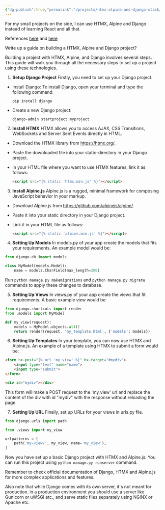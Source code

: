 ```yaml
---
{"dg-publish":true,"permalink":"/projects/htmx-alpine-and-django-stack/","noteIcon":"2"}
---
```


For my small projects on the side, I can use HTMX, Alpine and Django instead of learning React and all that.

References [here](https://www.sheenaoc.com/articles/2024-06-30-htmx) and [here](https://chatgpt.com/c/991e9a88-0d54-4c31-bda0-ebddc81e00d7)

Write up a guide on building a HTMX, Alpine and Django project?

Building a project with HTMX, Alpine, and Django involves several steps. This guide will walk you through all the necessary steps to set up a project using these technologies.

1. **Setup Django Project**
Firstly, you need to set up your Django project. 

- Install Django: To install Django, open your terminal and type the following command:

  ```
  pip install django
  ```
- Create a new Django project:

  ```
  django-admin startproject myproject
  ```

2. **Install HTMX**
HTMX allows you to access AJAX, CSS Transitions, WebSockets and Server Sent Events directly in HTML.

- Download the HTMX library from https://htmx.org/.
- Paste the downloaded file into your static-directory in your Django project.
- In your HTML file where you want to use HTMX features, link it as follows:

   ```html
   <script src="{% static 'htmx.min.js' %}"></script>
   ```

3. **Install Alpine.js**
Alpine.js is a rugged, minimal framework for composing JavaScript behavior in your markup.

- Download Alpine.js from https://github.com/alpinejs/alpine/.
- Paste it into your static directory in your Django project.
- Link it in your HTML file as follows:

    ```html
    <script src="{% static 'alpine.min.js' %}"></script>
    ```

4. **Setting Up Models**
In models.py of your app create the models that fits your requirements. An example model would be:

```python
from django.db import models

class MyModel(models.Model):
    name = models.CharField(max_length=200)
```
Run `python manage.py makemigrations` and `python manage.py migrate` commands to apply these changes to database.

5. **Setting Up Views**
In views.py of your app create the views that fit requirements. A basic example view would be:

```python
from django.shortcuts import render
from .models import MyModel

def my_view(request):
    models = MyModel.objects.all()
    return render(request, 'my_template.html', {'models': models})
```

6. **Setting Up Templates**
In your template, you can now use HTMX and Alpine.js. An example of a template using HTMX to submit a form would be:

```html
<form hx-post="{% url 'my_view' %}" hx-target="#mydiv">
    <input type="text" name="name">
    <input type="submit">
</form>

<div id="mydiv"></div>
```
This form will make a POST request to the 'my_view' url and replace the content of the div with id "mydiv" with the response without reloading the page.

7. **Setting Up URL**
Finally, set up URLs for your views in urls.py file.

```python
from django.urls import path

from .views import my_view

urlpatterns = [
    path('my-view/', my_view, name='my_view'),
]
```

Now you have set up a basic Django project with HTMX and Alpine.js. You can run this project using `python manage.py runserver` command.

Remember to check official documentation of Django, HTMX and Alpine.js for more complex applications and features.

Also note that while Django comes with its own server, it's not meant for production. In a production environment you should use a server like Gunicorn or uWSGI etc., and serve static files separately using NGINX or Apache etc.